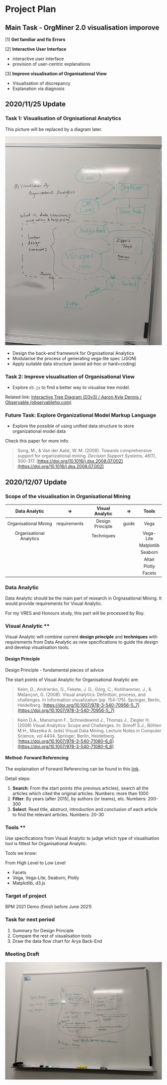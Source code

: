 # Project Plan

## Main Task - OrgMiner 2.0 visualisation imporove

[1] **Get familiar and fix Errors**

[2] **Interactive User Interface**

- interactive user interface
- provision of user-centric explanations

[3] **Improve visualisation of Organisational View**

- Visualisation of discrepancy
- Explanation via diagnosis

## 2020/11/25 Update

### Task 1: Visualisation of Orgnisational Analytics

This picture will be replaced by a diagram later.

![Meeting Draft](pic/Meeting_Draft_20201125.jpg)

- Design the back-end framework for Orgnisational Analytics
- Modularise the process of generating vega-lite spec (JSON)
- Apply suitable data structure (avoid ad-hoc or hard=coding)

### Task 2: Improve visualisation of Organisational View

- Explore `d3.js` to find a better way to visualise tree model.

Related link:
[Interactive Tree Diagram (D3v3) / Aaron Kyle Dennis / Observable (observablehq.com)](https://observablehq.com/@aaronkyle/interactive-tree-diagram-d3v3)

### Future Task: Explore Organizational Model Markup Language

- Explore the possible of using unified data structure to store organizational model data

Check this paper for more info:

> Song, M., & Van der Aalst, W. M. (2008). Towards comprehensive support for organizational mining. *Decision Support Systems, 46*(1), 300-317. [https://doi.org/10.1016/j.dss.2008.07.002](https://doi.org/10.1016/j.dss.2008.07.002)

## 2020/12/07 Update

### Scope of the visualisation in Organisational Mining

|       Data Analytic      |      =>      |  Visual Analytic |   =>  |    Tools   |
|:------------------------:|:------------:|:----------------:|:-----:|:----------:|
|   Organisational Mining  | requirements | Design Principle | guide |    Vega    |
| Organisational Analytics |              |    Techniques    |       |  Vega-Lite |
|                          |              |                  |       | Matplotlib |
|                          |              |                  |       |   Seaborn  |
|                          |              |                  |       |   Altair   |
|                          |              |                  |       |   Plotly   |
|                          |              |                  |       |   Facets   |

### Data Analytic

Data Analytic should be the main part of research in Orgnasational Mining. It would provide requirements for Visual Analytic.

For my VRES and Honours study, this part will be processed by Roy.

### Visual Analytic **

Visual Analytic will combine current **design principle** and **techniques** with requirements from Data Analytic as new specifications to guide the design and develop visualisation tools.

#### Design Principle

Design Principle - fundamental pieces of advice

The start points of Visual Analytic for Organisational Analytic are:

> Keim, D., Andrienko, G., Fekete, J. D., Görg, C., Kohlhammer, J., & Melançon, G. (2008). Visual analytics: Definition, process, and challenges. In Information visualization (pp. 154-175). Springer, Berlin, Heidelberg. [https://doi.org/10.1007/978-3-540-70956-5_7](https://doi.org/10.1007/978-3-540-70956-5_7)

> Keim D.A., Mansmann F., Schneidewind J., Thomas J., Ziegler H. (2008) Visual Analytics: Scope and Challenges. In: Simoff S.J., Böhlen M.H., Mazeika A. (eds) Visual Data Mining. Lecture Notes in Computer Science, vol 4404. Springer, Berlin, Heidelberg. [https://doi.org/10.1007/978-3-540-71080-6_6](https://doi.org/10.1007/978-3-540-71080-6_6)

#### Method: Forward Referencing

The explaination of Forward Referencing can be found in this [link](https://libguides.fau.edu/c.php?g=325509&p=2182112).

Detail steps:

1. **Search**: From the start points (the previous articles), search all the articles which cited the original articles. Numbers: more than 1000
2. **Filter**: By years (after 2015), by authors (or teams), etc. Numbers: 200-300
3. **Select**: Read title, abstruct, introduction and conclusion of each article to find the relevant articles. Numbers: 20-30

### Tools **

Use specifications from Visual Analytic to judge which type of visualisation tool is fittest for Organisational Analytic.

Tools we know:

From High Level to Low Level

- Facets
- Vega, Vega-Lite, Seaborn, Plotly
- Matplotlib, d3.js

### Target of project

BPM 2021 Demo (finish before June 2021)

### Task for next period

1. Summary for Design Principle
2. Compare the rest of visualisation tools
3. Draw the data flow chart for Arya Back-End

### Meeting Draft

![Meeting Draft](pic/Meeting_Draft_20201207.jpg)
